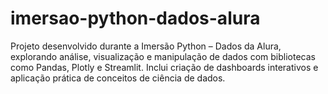 # imersao-python-dados-alura
Projeto desenvolvido durante a Imersão Python – Dados da Alura, explorando análise, visualização e manipulação de dados com bibliotecas como Pandas, Plotly e Streamlit. Inclui criação de dashboards interativos e aplicação prática de conceitos de ciência de dados.
